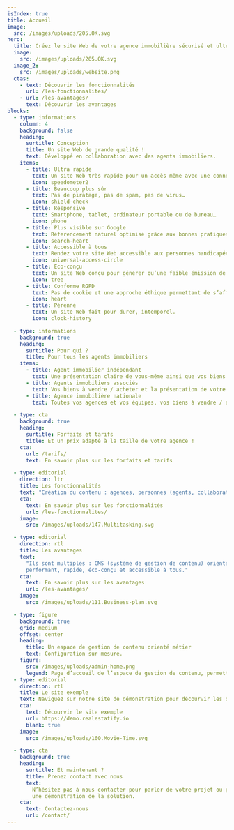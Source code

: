 ```yaml
---
isIndex: true
title: Accueil
image:
  src: /images/uploads/205.OK.svg
hero:
  title: Créez le site Web de votre agence immobilière sécurisé et ultra rapide.
  image:
    src: /images/uploads/205.OK.svg
  image_2:
    src: /images/uploads/website.png
  ctas:
    - text: Découvrir les fonctionnalités
      url: /les-fonctionnalites/
    - url: /les-avantages/
      text: Découvrir les avantages
blocks:
  - type: informations
    column: 4
    background: false
    heading:
      surtitle: Conception
      title: Un site Web de grande qualité !
      text: Développé en collaboration avec des agents immobiliers.
    items:
      - title: Ultra rapide
        text: Un site Web très rapide pour un accès même avec une connexion faible.
        icon: speedometer2
      - title: Beaucoup plus sûr
        text: Pas de piratage, pas de spam, pas de virus…
        icon: shield-check
      - title: Responsive
        text: Smartphone, tablet, ordinateur portable ou de bureau…
        icon: phone
      - title: Plus visible sur Google
        text: Réferencement naturel optimisé grâce aux bonnes pratiques.
        icon: search-heart
      - title: Accessible à tous
        text: Rendez votre site Web accessible aux personnes handicapées.
        icon: universal-access-circle
      - title: Eco-conçu
        text: Un site Web conçu pour générer qu’une faible émission de carbone.
        icon: tree
      - title: Conforme RGPD
        text: Pas de cookie et une approche éthique permettant de s’affranchir des outils Google.
        icon: heart
      - title: Pérenne
        text: Un site Web fait pour durer, intemporel.
        icon: clock-history

  - type: informations
    background: true
    heading:
      surtitle: Pour qui ?
      title: Pour tous les agents immobiliers
    items:
      - title: Agent immobilier indépendant
        text: Une présentation claire de vous-même ainsi que vos biens à vendre / acheter.
      - title: Agents immobiliers associés
        text: Vos biens à vendre / acheter et la présentation de votre agence ainsi que les différents membres de l’équipe.
      - title: Agence immobilière nationale
        text: Toutes vos agences et vos équipes, vos biens à vendre / acheter, votre actualité, en français ou en plusieurs langues.

  - type: cta
    background: true
    heading:
      surtitle: Forfaits et tarifs
      title: Et un prix adapté à la taille de votre agence !
    cta:
      url: /tarifs/
      text: En savoir plus sur les forfaits et tarifs

  - type: editorial
    direction: ltr
    title: Les fonctionnalités
    text: "Création du contenu : agences, personnes (agents, collaborateurs…), actualités…"
    cta:
      text: En savoir plus sur les fonctionnalités
      url: /les-fonctionnalites/
    image:
      src: /images/uploads/147.Multitasking.svg

  - type: editorial
    direction: rtl
    title: Les avantages
    text:
      "Ils sont multiples : CMS (système de gestion de contenu) orienté métier, sécurité maximale, site Web
      performant, rapide, éco-conçu et accessible à tous."
    cta:
      text: En savoir plus sur les avantages
      url: /les-avantages/
    image:
      src: /images/uploads/111.Business-plan.svg

  - type: figure
    background: true
    grid: medium
    offset: center
    heading:
      title: Un espace de gestion de contenu orienté métier
      text: Configuration sur mesure.
    figure:
      src: /images/uploads/admin-home.png
      legend: Page d’accueil de l’espace de gestion de contenu, permettant la mise à jour de votre site Web.
  - type: editorial
    direction: rtl
    title: Le site exemple
    text: Naviguez sur notre site de démonstration pour décourvir les différents types de contenus.
    cta:
      text: Décourvir le site exemple
      url: https://demo.realestatify.io
      blank: true
    image:
      src: /images/uploads/160.Movie-Time.svg

  - type: cta
    background: true
    heading:
      surtitle: Et maintenant ?
      title: Prenez contact avec nous
      text:
        N’hésitez pas à nous contacter pour parler de votre projet ou planifier
        une démonstration de la solution.
    cta:
      text: Contactez-nous
      url: /contact/
---
```

